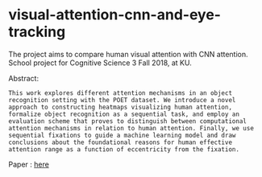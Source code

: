 # visual-attention-cnn-and-eye-tracking

The project aims to compare human visual attention with CNN attention. School project for Cognitive Science 3 Fall 2018, at KU.

Abstract:

    This work explores different attention mechanisms in an object recognition setting with the POET dataset. We introduce a novel approach to constructing heatmaps visualizing human attention, formalize object recognition as a sequential task, and employ an evaluation scheme that proves to distinguish between computational attention mechanisms in relation to human attention. Finally, we use sequential fixations to guide a machine learning model and draw conclusions about the foundational reasons for human effective attention range as a function of eccentricity from the fixation.

Paper : [here](https://github.com/cristianmtr/visual-attention-cnn-and-eye-tracking/paper.pdf)
